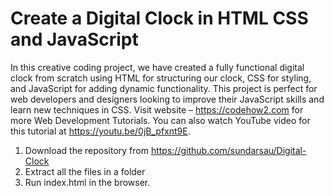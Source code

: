 #  Create a Digital Clock in HTML CSS and JavaScript
In this creative coding project, we have created a fully functional digital clock from scratch using HTML for structuring our clock, CSS for styling, and JavaScript for adding dynamic functionality. This project is perfect for web developers and designers looking to improve their JavaScript skills and learn new techniques in CSS. Visit website – https://codehow2.com for more Web Development Tutorials.  You can also watch YouTube video for this tutorial at https://youtu.be/0jB_pfxnt9E.

1. Download the repository from https://github.com/sundarsau/Digital-Clock
2. Extract all the files in a folder
3. Run index.html in the browser. 
